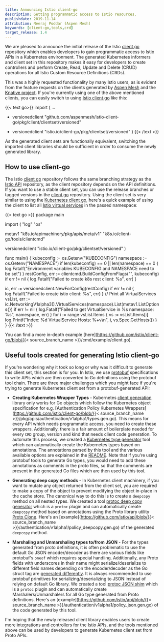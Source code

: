 ```yaml
---
title: Announcing Istio client-go
description: Getting programmatic access to Istio resources.
publishdate: 2019-11-14
attribution: Neeraj Poddar (Aspen Mesh)
keywords: [client-go,tools,crd]
target_release: 1.4
---
```


We are pleased to announce the initial release of the Istio
[client go](https://github.com/istio/client-go) repository which enables developers
to gain programmatic access to Istio APIs in a Kubernetes environment. The
generated Kubernetes informers and client set in this repository makes it easy
for developers to create controllers and perform Create, Read, Update and Delete
(CRUD) operations for all Istio Custom Resource Definitions (CRDs).

This was a highly requested functionality by many Istio users, as is evident
from the feature requests on the clients generated by [Aspen Mesh](https://github.com/aspenmesh/istio-client-go)
and the [Knative project](https://github.com/knative/pkg).
If you're currently using one of the above mentioned clients, you can easily
switch to using [Istio client go](https://github.com/istio/client-go) like
this:

{{< text go>}}
import (
  ...
  - versionedclient "github.com/aspenmesh/istio-client-go/pkg/client/clientset/versioned"
  + versionedclient "istio.io/client-go/pkg/clientset/versioned"
)
{{< /text >}}

As the generated client sets are functionally equivalent, switching the imported
client libraries should be sufficient in order to consume the newly
generated library.

## How to use client-go

The Istio [client go](https://github.com/istio/client-go) repository follows the
same branching strategy as the [Istio API](https://github.com/istio/api)
repository, as the client repository depends on the API definitions. If you want
to use a stable client set, you can use the release branches or tagged versions
in the [client go](https://github.com/istio/client-go) repository.
Using the client set is very similar to using the [Kubernetes client
go](https://github.com/kubernetes/client-go), here's a quick example of using
the client to list all [Istio
virtual services](/ko/docs/reference/config/networking/virtual-service)
in the passed namespace:

{{< text go >}}
package main

import (
  "log"
  "os"

  metav1 "k8s.io/apimachinery/pkg/apis/meta/v1"
  "k8s.io/client-go/tools/clientcmd"

  versionedclient "istio.io/client-go/pkg/clientset/versioned"
)

func main() {
  kubeconfig := os.Getenv("KUBECONFIG")
  namespace := os.Getenv("NAMESPACE")
  if len(kubeconfig) == 0 || len(namespace) == 0 {
    log.Fatalf("Environment variables KUBECONFIG and NAMESPACE need to be set")
  }
  restConfig, err := clientcmd.BuildConfigFromFlags("", kubeconfig)
  if err != nil {
    log.Fatalf("Failed to create k8s rest client: %s", err)
  }

  ic, err := versionedclient.NewForConfig(restConfig)
  if err != nil {
    log.Fatalf("Failed to create istio client: %s", err)
  }
  // Print all VirtualServices
  vsList, err := ic.NetworkingV1alpha3().VirtualServices(namespace).List(metav1.ListOptions{})
  if err != nil {
    log.Fatalf("Failed to get VirtualService in %s namespace: %s", namespace, err)
  }
  for i := range vsList.Items {
    vs := vsList.Items[i]
    log.Printf("Index: %d VirtualService Hosts: %+v\n", i, vs.Spec.GetHosts())
  }
}
{{< /text >}}

You can find a more in-depth example [here](https://github.com/istio/client-go/blob/{{< source_branch_name >}}/cmd/example/client.go).

## Useful tools created for generating Istio client-go

If you're wondering why it took so long or why was it difficult to generate
this client set, this section is for you. In Istio, we use
[protobuf](https://developers.google.com/protocol-buffers) specifications to
write APIs which are then converted to Go definitions
using the protobuf tool chain. There are three major challenges which you might
face if you're trying to generate Kubernetes client set from a protobuf-generated API:

* **Creating Kubernetes Wrapper Types** - Kubernetes [client generation](https://github.com/kubernetes/code-generator/tree/master/cmd/client-gen)
library only works for Go objects which follow the Kubernetes object
specification for e.g. [Authentication Policy Kubernetes Wrappers](https://github.com/istio/client-go/blob/{{< source_branch_name >}}/pkg/apis/authentication/v1alpha1/types.gen.go).
This means for every API which needs programmatic access, you need to create
these wrappers. Additionally, there is a fair amount of boilerplate needed for
every `CRD` group, version and kind that needs client code generation.
To automate this process, we created a [Kubernetes type
generator](https://github.com/istio/tools/tree/master/cmd/kubetype-gen) tool
which can automatically create the Kubernetes types based on annotations.
The annotations parsed by this tool and the various available options
are explained in the [README](https://github.com/istio/tools/blob/master/cmd/kubetype-gen/README.md).
Note that if you're using protobuf tools to generate Go types, you would need to
add these annotations as comments in the proto files, so that the comments are
present in the generated Go files which are then used by this tool.

* **Generating deep copy methods** - In Kubernetes client machinery, if you want to
mutate any object returned from the client set, you are required to make a copy
of the object to prevent modifying the object in-place in the cache store. The
canonical way to do this is to create a `deepcopy` method on all nested types.
We created a tool [protoc deep copy
generator](https://github.com/istio/tools/tree/master/cmd/protoc-gen-deepcopy)
which is a `protoc` plugin and can automatically create `deepcopy` method
based on annotations using the Proto library utility [Proto
Clone](https://godoc.org/github.com/golang/protobuf/proto#Clone). Here's an
[example](https://github.com/istio/api/blob/{{< source_branch_name >}}/authentication/v1alpha1/policy_deepcopy.gen.go)
of the generated `deepcopy` method.

* **Marshaling and Unmarshaling types to/from JSON** - For the types generated
from proto definitions, it is often problematic to use the default Go JSON
encoder/decoder as there are various fields like protobuf's `oneof` which requires
special handling. Additionally, any Proto fields with underscores in their
name might serialize/deserialize to different field names depending on the
encoder/decoder as the Go struct tag are [generated
differently](https://github.com/istio/istio/issues/17600).
It is always recommended to use protobuf primitives for
serializing/deserializing to JSON instead of relying on default Go
library. We created a tool [protoc JSON
shim](https://github.com/istio/tools/tree/master/cmd/protoc-gen-jsonshim) which
is a `protoc` plugin and can automatically create Marshalers/Unmarshalers for
all Go type generated from Proto definitions. Here's an
[example](https://github.com/istio/api/blob/{{< source_branch_name >}}/authentication/v1alpha1/policy_json.gen.go)
of the code generated by this tool.

I'm hoping that the newly released client library enables users to create more
integrations and controllers for the Istio APIs, and the tools mentioned above
can be used by developers to generate Kubernetes client set from Proto APIs.
